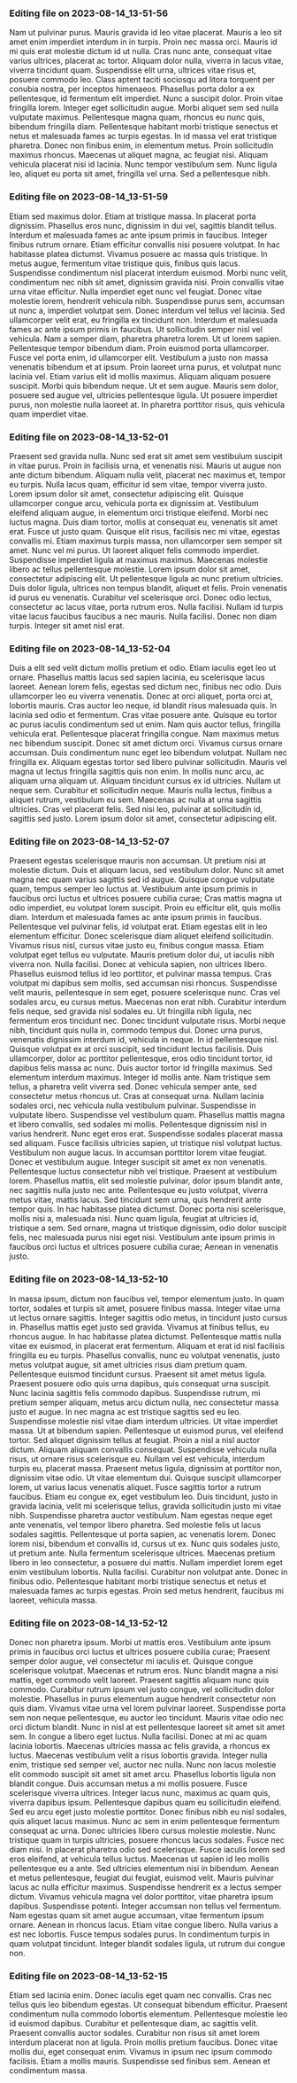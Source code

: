 

### Editing file on 2023-08-14_13-51-56

Nam ut pulvinar purus. Mauris gravida id leo vitae placerat. Mauris a leo sit amet enim imperdiet interdum in in turpis. Proin nec massa orci. Mauris id mi quis erat molestie dictum id ut nulla. Cras nunc ante, consequat vitae varius ultrices, placerat ac tortor. Aliquam dolor nulla, viverra in lacus vitae, viverra tincidunt quam. Suspendisse elit urna, ultrices vitae risus et, posuere commodo leo. Class aptent taciti sociosqu ad litora torquent per conubia nostra, per inceptos himenaeos. Phasellus porta dolor a ex pellentesque, id fermentum elit imperdiet. Nunc a suscipit dolor. Proin vitae fringilla lorem.
Integer eget sollicitudin augue. Morbi aliquet sem sed nulla vulputate maximus. Pellentesque magna quam, rhoncus eu nunc quis, bibendum fringilla diam. Pellentesque habitant morbi tristique senectus et netus et malesuada fames ac turpis egestas. In id massa vel erat tristique pharetra. Donec non finibus enim, in elementum metus. Proin sollicitudin maximus rhoncus. Maecenas ut aliquet magna, ac feugiat nisi. Aliquam vehicula placerat nisi id lacinia. Nunc tempor vestibulum sem. Nunc ligula leo, aliquet eu porta sit amet, fringilla vel urna. Sed a pellentesque nibh.




### Editing file on 2023-08-14_13-51-59

Etiam sed maximus dolor. Etiam at tristique massa. In placerat porta dignissim. Phasellus eros nunc, dignissim in dui vel, sagittis blandit tellus. Interdum et malesuada fames ac ante ipsum primis in faucibus. Integer finibus rutrum ornare. Etiam efficitur convallis nisi posuere volutpat. In hac habitasse platea dictumst. Vivamus posuere ac massa quis tristique. In metus augue, fermentum vitae tristique quis, finibus quis lacus. Suspendisse condimentum nisl placerat interdum euismod. Morbi nunc velit, condimentum nec nibh sit amet, dignissim gravida nisi.
Proin convallis vitae urna vitae efficitur. Nulla imperdiet eget nunc vel feugiat. Donec vitae molestie lorem, hendrerit vehicula nibh. Suspendisse purus sem, accumsan ut nunc a, imperdiet volutpat sem. Donec interdum vel tellus vel lacinia. Sed ullamcorper velit erat, eu fringilla ex tincidunt non. Interdum et malesuada fames ac ante ipsum primis in faucibus. Ut sollicitudin semper nisl vel vehicula. Nam a semper diam, pharetra pharetra lorem.
Ut ut lorem sapien. Pellentesque tempor bibendum diam. Proin euismod porta ullamcorper. Fusce vel porta enim, id ullamcorper elit. Vestibulum a justo non massa venenatis bibendum et at ipsum. Proin laoreet urna purus, et volutpat nunc lacinia vel. Etiam varius elit id mollis maximus. Aliquam aliquam posuere suscipit. Morbi quis bibendum neque. Ut et sem augue. Mauris sem dolor, posuere sed augue vel, ultricies pellentesque ligula. Ut posuere imperdiet purus, non molestie nulla laoreet at. In pharetra porttitor risus, quis vehicula quam imperdiet vitae.




### Editing file on 2023-08-14_13-52-01

Praesent sed gravida nulla. Nunc sed erat sit amet sem vestibulum suscipit in vitae purus. Proin in facilisis urna, et venenatis nisi. Mauris ut augue non ante dictum bibendum. Aliquam nulla velit, placerat nec maximus et, tempor eu turpis. Nulla lacus quam, efficitur id sem vitae, tempor viverra justo. Lorem ipsum dolor sit amet, consectetur adipiscing elit. Quisque ullamcorper congue arcu, vehicula porta ex dignissim at. Vestibulum eleifend aliquam augue, in elementum orci tristique eleifend. Morbi nec luctus magna. Duis diam tortor, mollis at consequat eu, venenatis sit amet erat. Fusce ut justo quam. Quisque elit risus, facilisis nec mi vitae, egestas convallis mi. Etiam maximus turpis massa, non ullamcorper sem semper sit amet. Nunc vel mi purus.
Ut laoreet aliquet felis commodo imperdiet. Suspendisse imperdiet ligula at maximus maximus. Maecenas molestie libero ac tellus pellentesque molestie. Lorem ipsum dolor sit amet, consectetur adipiscing elit. Ut pellentesque ligula ac nunc pretium ultricies. Duis dolor ligula, ultrices non tempus blandit, aliquet et felis. Proin venenatis id purus eu venenatis. Curabitur vel scelerisque orci. Donec odio lectus, consectetur ac lacus vitae, porta rutrum eros. Nulla facilisi. Nullam id turpis vitae lacus faucibus faucibus a nec mauris. Nulla facilisi. Donec non diam turpis. Integer sit amet nisl erat.




### Editing file on 2023-08-14_13-52-04

Duis a elit sed velit dictum mollis pretium et odio. Etiam iaculis eget leo ut ornare. Phasellus mattis lacus sed sapien lacinia, eu scelerisque lacus laoreet. Aenean lorem felis, egestas sed dictum nec, finibus nec odio. Duis ullamcorper leo eu viverra venenatis. Donec at orci aliquet, porta orci at, lobortis mauris. Cras auctor leo neque, id blandit risus malesuada quis.
In lacinia sed odio et fermentum. Cras vitae posuere ante. Quisque eu tortor ac purus iaculis condimentum sed ut enim. Nam quis auctor tellus, fringilla vehicula erat. Pellentesque placerat fringilla congue. Nam maximus metus nec bibendum suscipit. Donec sit amet dictum orci. Vivamus cursus ornare accumsan. Duis condimentum nunc eget leo bibendum volutpat. Nullam nec fringilla ex. Aliquam egestas tortor sed libero pulvinar sollicitudin.
Mauris vel magna ut lectus fringilla sagittis quis non enim. In mollis nunc arcu, ac aliquam urna aliquam ut. Aliquam tincidunt cursus ex id ultricies. Nullam ut neque sem. Curabitur et sollicitudin neque. Mauris nulla lectus, finibus a aliquet rutrum, vestibulum eu sem. Maecenas ac nulla at urna sagittis ultricies. Cras vel placerat felis. Sed nisi leo, pulvinar at sollicitudin id, sagittis sed justo. Lorem ipsum dolor sit amet, consectetur adipiscing elit.




### Editing file on 2023-08-14_13-52-07

Praesent egestas scelerisque mauris non accumsan. Ut pretium nisi at molestie dictum. Duis et aliquam lacus, sed vestibulum dolor. Nunc sit amet magna nec quam varius sagittis sed id augue. Quisque congue vulputate quam, tempus semper leo luctus at. Vestibulum ante ipsum primis in faucibus orci luctus et ultrices posuere cubilia curae; Cras mattis magna ut odio imperdiet, eu volutpat lorem suscipit. Proin eu efficitur elit, quis mollis diam. Interdum et malesuada fames ac ante ipsum primis in faucibus. Pellentesque vel pulvinar felis, id volutpat erat. Etiam egestas elit in leo elementum efficitur. Donec scelerisque diam aliquet eleifend sollicitudin. Vivamus risus nisl, cursus vitae justo eu, finibus congue massa. Etiam volutpat eget tellus eu vulputate. Mauris pretium dolor dui, ut iaculis nibh viverra non. Nulla facilisi.
Donec at vehicula sapien, non ultrices libero. Phasellus euismod tellus id leo porttitor, et pulvinar massa tempus. Cras volutpat mi dapibus sem mollis, sed accumsan nisi rhoncus. Suspendisse velit mauris, pellentesque in sem eget, posuere scelerisque nunc. Cras vel sodales arcu, eu cursus metus. Maecenas non erat nibh. Curabitur interdum felis neque, sed gravida nisl sodales eu. Ut fringilla nibh ligula, nec fermentum eros tincidunt nec. Donec tincidunt vulputate risus. Morbi neque nibh, tincidunt quis nulla in, commodo tempus dui. Donec urna purus, venenatis dignissim interdum id, vehicula in neque. In id pellentesque nisl. Quisque volutpat ex at orci suscipit, sed tincidunt lectus facilisis. Duis ullamcorper, dolor ac porttitor pellentesque, eros odio tincidunt tortor, id dapibus felis massa ac nunc. Duis auctor tortor id fringilla maximus.
Sed elementum interdum maximus. Integer id mollis ante. Nam tristique sem tellus, a pharetra velit viverra sed. Donec vehicula semper ante, sed consectetur metus rhoncus ut. Cras at consequat urna. Nullam lacinia sodales orci, nec vehicula nulla vestibulum pulvinar. Suspendisse in vulputate libero.
Suspendisse vel vestibulum quam. Phasellus mattis magna et libero convallis, sed sodales mi mollis. Pellentesque dignissim nisl in varius hendrerit. Nunc eget eros erat. Suspendisse sodales placerat massa sed aliquam. Fusce facilisis ultricies sapien, ut tristique nisl volutpat luctus. Vestibulum non augue lacus. In accumsan porttitor lorem vitae feugiat.
Donec et vestibulum augue. Integer suscipit sit amet ex non venenatis. Pellentesque luctus consectetur nibh vel tristique. Praesent at vestibulum lorem. Phasellus mattis, elit sed molestie pulvinar, dolor ipsum blandit ante, nec sagittis nulla justo nec ante. Pellentesque eu justo volutpat, viverra metus vitae, mattis lacus. Sed tincidunt sem urna, quis hendrerit ante tempor quis. In hac habitasse platea dictumst. Donec porta nisi scelerisque, mollis nisi a, malesuada nisi. Nunc quam ligula, feugiat at ultricies id, tristique a sem. Sed ornare, magna ut tristique dignissim, odio dolor suscipit felis, nec malesuada purus nisi eget nisi. Vestibulum ante ipsum primis in faucibus orci luctus et ultrices posuere cubilia curae; Aenean in venenatis justo.




### Editing file on 2023-08-14_13-52-10

In massa ipsum, dictum non faucibus vel, tempor elementum justo. In quam tortor, sodales et turpis sit amet, posuere finibus massa. Integer vitae urna ut lectus ornare sagittis. Integer sagittis odio metus, in tincidunt justo cursus in. Phasellus mattis eget justo sed gravida. Vivamus at finibus tellus, eu rhoncus augue. In hac habitasse platea dictumst. Pellentesque mattis nulla vitae ex euismod, in placerat erat fermentum. Aliquam et erat id nisl facilisis fringilla eu eu turpis. Phasellus convallis, nunc eu volutpat venenatis, justo metus volutpat augue, sit amet ultricies risus diam pretium quam. Pellentesque euismod tincidunt cursus. Praesent sit amet metus ligula. Praesent posuere odio quis urna dapibus, quis consequat urna suscipit. Nunc lacinia sagittis felis commodo dapibus.
Suspendisse rutrum, mi pretium semper aliquam, metus arcu dictum nulla, nec consectetur massa justo et augue. In nec magna ac est tristique sagittis sed eu leo. Suspendisse molestie nisl vitae diam interdum ultricies. Ut vitae imperdiet massa. Ut at bibendum sapien. Pellentesque ut euismod purus, vel eleifend tortor. Sed aliquet dignissim tellus at feugiat. Proin a nisl a nisl auctor dictum.
Aliquam aliquam convallis consequat. Suspendisse vehicula nulla risus, ut ornare risus scelerisque eu. Nullam vel est vehicula, interdum turpis eu, placerat massa. Praesent metus ligula, dignissim at porttitor non, dignissim vitae odio. Ut vitae elementum dui. Quisque suscipit ullamcorper lorem, ut varius lacus venenatis aliquet. Fusce sagittis tortor a rutrum faucibus. Etiam eu congue ex, eget vestibulum leo. Duis tincidunt, justo in gravida lacinia, velit mi scelerisque tellus, gravida sollicitudin justo mi vitae nibh. Suspendisse pharetra auctor vestibulum.
Nam egestas neque eget ante venenatis, vel tempor libero pharetra. Sed molestie felis ut lacus sodales sagittis. Pellentesque ut porta sapien, ac venenatis lorem. Donec lorem nisi, bibendum et convallis id, cursus ut ex. Nunc quis sodales justo, ut pretium ante. Nulla fermentum scelerisque ultrices. Maecenas pretium libero in leo consectetur, a posuere dui mattis. Nullam imperdiet lorem eget enim vestibulum lobortis. Nulla facilisi. Curabitur non volutpat ante. Donec in finibus odio. Pellentesque habitant morbi tristique senectus et netus et malesuada fames ac turpis egestas. Proin sed metus hendrerit, faucibus mi laoreet, vehicula massa.




### Editing file on 2023-08-14_13-52-12

Donec non pharetra ipsum. Morbi ut mattis eros. Vestibulum ante ipsum primis in faucibus orci luctus et ultrices posuere cubilia curae; Praesent semper dolor augue, vel consectetur mi iaculis et. Quisque congue scelerisque volutpat. Maecenas et rutrum eros. Nunc blandit magna a nisi mattis, eget commodo velit laoreet. Praesent sagittis aliquam nunc quis commodo.
Curabitur rutrum ipsum vel justo congue, vel sollicitudin dolor molestie. Phasellus in purus elementum augue hendrerit consectetur non quis diam. Vivamus vitae urna vel lorem pulvinar laoreet. Suspendisse porta sem non neque pellentesque, eu auctor leo tincidunt. Mauris vitae odio nec orci dictum blandit. Nunc in nisl at est pellentesque laoreet sit amet sit amet sem. In congue a libero eget luctus.
Nulla facilisi. Donec at mi ac quam lacinia lobortis. Maecenas ultricies massa ac felis gravida, a rhoncus ex luctus. Maecenas vestibulum velit a risus lobortis gravida. Integer nulla enim, tristique sed semper vel, auctor nec nulla. Nunc non lacus molestie elit commodo suscipit sit amet sit amet arcu. Phasellus lobortis ligula non blandit congue. Duis accumsan metus a mi mollis posuere. Fusce scelerisque viverra ultrices. Integer lacus nunc, maximus ac quam quis, viverra dapibus ipsum. Pellentesque dapibus quam eu sollicitudin eleifend. Sed eu arcu eget justo molestie porttitor. Donec finibus nibh eu nisl sodales, quis aliquet lacus maximus.
Nunc ac sem in enim pellentesque fermentum consequat ac urna. Donec ultricies libero cursus molestie molestie. Nunc tristique quam in turpis ultricies, posuere rhoncus lacus sodales. Fusce nec diam nisi. In placerat pharetra odio sed scelerisque. Fusce iaculis lorem sed eros eleifend, at vehicula tellus luctus. Maecenas ut sapien id leo mollis pellentesque eu a ante. Sed ultricies elementum nisi in bibendum.
Aenean et metus pellentesque, feugiat dui feugiat, euismod velit. Mauris pulvinar lacus ac nulla efficitur maximus. Suspendisse hendrerit ex a lectus semper dictum. Vivamus vehicula magna vel dolor porttitor, vitae pharetra ipsum dapibus. Suspendisse potenti. Integer accumsan non tellus vel fermentum. Nam egestas quam sit amet augue accumsan, vitae fermentum ipsum ornare. Aenean in rhoncus lacus. Etiam vitae congue libero. Nulla varius a est nec lobortis. Fusce tempus sodales purus. In condimentum turpis in quam volutpat tincidunt. Integer blandit sodales ligula, ut rutrum dui congue non.




### Editing file on 2023-08-14_13-52-15

Etiam sed lacinia enim. Donec iaculis eget quam nec convallis. Cras nec tellus quis leo bibendum egestas. Ut consequat bibendum efficitur. Praesent condimentum nulla commodo lobortis elementum. Pellentesque molestie leo id euismod dapibus. Curabitur et pellentesque diam, ac sagittis velit. Praesent convallis auctor sodales.
Curabitur non risus sit amet lorem interdum placerat non at ligula. Proin mollis pretium faucibus. Donec vitae mollis dui, eget consequat enim. Vivamus in ipsum nec ipsum commodo facilisis. Etiam a mollis mauris. Suspendisse sed finibus sem. Aenean et condimentum massa.


